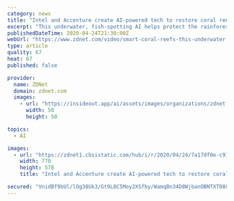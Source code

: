 ```yaml
---
category: news
title: "Intel and Accenture create AI-powered tech to restore coral reefs"
excerpt: "This underwater, fish-spotting AI helps protect the rainforest of the sea."
publishedDateTime: 2020-04-24T21:30:00Z
webUrl: "https://www.zdnet.com/video/smart-coral-reefs-this-underwater-fish-spotting-ai-helps-protect-the-rainforest-of-the-sea/"
type: article
quality: 67
heat: 67
published: false

provider:
  name: ZDNet
  domain: zdnet.com
  images:
    - url: "https://insideout.app/ai/assets/images/organizations/zdnet.com-50x50.jpg"
      width: 50
      height: 50

topics:
  - AI

images:
  - url: "https://zdnet1.cbsistatic.com/hub/i/r/2020/04/24/7a17df0e-c91a-4a0c-8936-f46a0c663059/thumbnail/770x578/eac8ba0e06944388e999ab6483c37de3/smart-coral-reefs-this-underwater-fishsp-5ea1efd41c719e452658f246-1-apr-24-2020-17-50-04-poster.jpg"
    width: 770
    height: 578
    title: "Intel and Accenture create AI-powered tech to restore coral reefs"

secured: "VnidBf9bUl/lOg38Uk3/Gt9L8C5Moy2XSfby/WamqBn34D8WjbanOBNTXT08CA96u8weqh9jeQ2Lrv3OGD80yfaOP5R+IAfLu/ZBzBpyCZ6lwV5pGlloUiD9FJH/eXB+XqwtIHL+gFv7hgv3OCXrrh9r8hKow2/KrKq7gqJLgi7hg8BkVkP9s28LpNmFd0dRV3c++0O+A/h+eY0m2kjCUt69X/76SgWf4Pe9Hyi8b5Htpvfe7ul+hfyTdECJTZn4IqADExyIG9hgZKs/PFAqCaonBH2L4UOGR2x01ahX0/vAXJwVbfQN50b4GRLSMtL7WOlNL2Uoz5aFk77q5Rk8ECmaYBooBbf+SLXxND/Jy2wlaAM5Czj8h+cPiCwqmh0tU4CA8x5Vpt2iGZW6cPgh0OTp6ep2Y6aHu+xndXJOKqSAArt+BtEpwSH2C83icrDhCta4MS/Ou3+0cRUeUiuzuQStwBsv0ayRKBJjXyomAAM=;kYKyPJs5duRm60MRt2XnQQ=="
---
```


